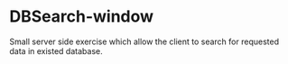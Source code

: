 # DBSearch-window
Small server side exercise which allow the client to search for requested data in existed database.
